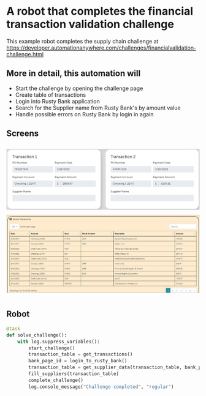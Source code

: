 # A robot that completes the financial transaction validation challenge

This example robot completes the supply chain challenge at <https://developer.automationanywhere.com/challenges/financialvalidation-challenge.html>

## More in detail, this automation will

- Start the challenge by opening the challenge page
- Create table of transactions
- Login into Rusty Bank application
- Search for the Supplier name from Rusty Bank's by amount value
- Handle possible errors on Rusty Bank by login in again

## Screens

<img src="images/financial-transactions.png" style="margin-top: 10px;">
<img src="images/bank-records.png" style="margin:10px 0px;width: 1151px;">

## Robot

```python
@task
def solve_challenge():
    with log.suppress_variables():
        start_challenge()
        transaction_table = get_transactions()
        bank_page_id = login_to_rusty_bank()
        transaction_table = get_supplier_data(transaction_table, bank_page_id)
        fill_suppliers(transaction_table)
        complete_challenge()
        log.console_message("Challenge completed", "regular")
```
